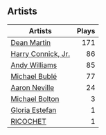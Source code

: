 ## Artists
Artists | Plays 
----- | -----: 
[Dean Martin](/artists/dean-martin-6555) | 171
[Harry Connick, Jr.](/artists/harry-connick-jr-41411) | 86
[Andy Williams](/artists/andy-williams-16425) | 85
[Michael Bublé](/artists/michael-buble-58319) | 77
[Aaron Neville](/artists/aaron-neville-384) | 24
[Michael Bolton](/artists/michael-bolton-5090) | 3
[Gloria Estefan](/artists/gloria-estefan-31888) | 1
[RICOCHET](/artists/ricochet-30404504) | 1

